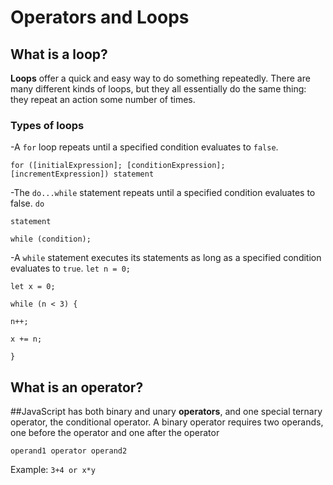 # Operators and Loops

## What is a loop?

**Loops** offer a quick and easy way to do something repeatedly. There are many different kinds of loops, but they all essentially do the same thing: they repeat an action some number of times.

### Types of loops

-A `for` loop repeats until a specified condition evaluates to `false`. 

`for ([initialExpression]; [conditionExpression]; [incrementExpression])
  statement`

-The `do...while` statement repeats until a specified condition evaluates to false.
`do`

  `statement`
  
`while (condition);`

-A `while` statement executes its statements as long as a specified condition evaluates to `true`.
`let n = 0;`

`let x = 0;`

`while (n < 3) {`

  `n++;`
  
  `x += n;`
  
`}`

## What is an operator?

##JavaScript has both binary and unary **operators**, and one special ternary operator, the conditional operator. A binary operator requires two operands, one before the operator and one after the operator

`operand1 operator operand2`

Example: `3+4 or x*y`



